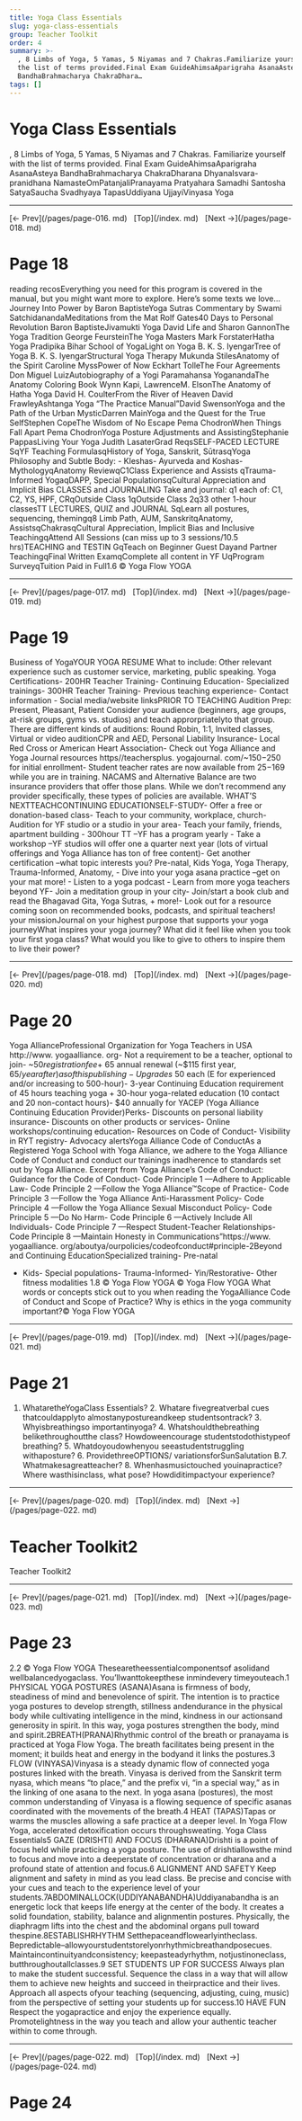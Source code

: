```yaml
---
title: Yoga Class Essentials
slug: yoga-class-essentials
group: Teacher Toolkit
order: 4
summary: >-
  , 8 Limbs of Yoga, 5 Yamas, 5 Niyamas and 7 Chakras.Familiarize yourself with
  the list of terms provided.Final Exam GuideAhimsaAparigraha AsanaAsteya
  BandhaBrahmacharya ChakraDhara…
tags: []
---
```

# Yoga Class Essentials

, 8 Limbs of Yoga, 5 Yamas, 5 Niyamas and 7 Chakras. Familiarize yourself with the list of terms provided. Final Exam GuideAhimsaAparigraha AsanaAsteya BandhaBrahmacharya ChakraDharana DhyanaIsvara-pranidhana NamasteOmPatanjaliPranayama Pratyahara Samadhi Santosha SatyaSaucha Svadhyaya TapasUddiyana UjjayiVinyasa Yoga
- --
[← Prev](/pages/page-016. md) &nbsp; [Top](/index. md) &nbsp; [Next →](/pages/page-018. md)

# Page 18

reading recosEverything you need for this program is covered in the manual, but you might want more to explore. Here’s some texts we love... Journey Into Power by Baron BaptisteYoga Sutras Commentary by Swami SatchidanandaMeditations from the Mat Rolf Gates40 Days to Personal Revolution Baron BaptisteJivamukti Yoga David Life and Sharon GannonThe Yoga Tradition George FeursteinThe Yoga Masters Mark ForstaterHatha Yoga Pradipika Bihar School of YogaLight on Yoga B. K. S. IyengarTree of Yoga B. K. S. IyengarStructural Yoga Therapy Mukunda StilesAnatomy of the Spirit Caroline MyssPower of Now Eckhart TolleThe Four Agreements Don Miguel LuizAutobiography of a Yogi Paramahansa YoganandaThe Anatomy Coloring Book Wynn Kapi, LawrenceM. ElsonThe Anatomy of Hatha Yoga David H. CoulterFrom the River of Heaven David FrawleyAshtanga Yoga “The Practice Manual”David SwensonYoga and the Path of the Urban MysticDarren MainYoga and the Quest for the True SelfStephen CopeThe Wisdom of No Escape Pema ChodronWhen Things Fall Apart Pema ChodronYoga Posture Adjustments and AssistingStephanie PappasLiving Your Yoga Judith LasaterGrad ReqsSELF-PACED LECTURE SqYF Teaching FormulasqHistory of Yoga, Sanskrit, SūtrasqYoga Philosophy and Subtle Body: - Kleshas- Ayurveda and Koshas- MythologyqAnatomy ReviewqC1Class Experience and Assists qTrauma-Informed YogaqDAPP, Special PopulationsqCultural Appreciation and Implicit Bias CLASSES and JOURNALING Take and journal: q1 each of: C1, C2, YS, HPF, CRqOutside Class 1qOutside Class 2q33 other 1-hour classesTT LECTURES, QUIZ and JOURNAL SqLearn all postures, sequencing, themingq8 Limb Path, AUM, SanskritqAnatomy, AssistsqChakrasqCultural Appreciation, Implicit Bias and Inclusive TeachingqAttend All Sessions (can miss up to 3 sessions/10.5 hrs)TEACHING and TESTIN GqTeach on Beginner Guest Dayand Partner TeachingqFinal Written ExamqComplete all content in YF UqProgram SurveyqTuition Paid in Full1.6 © Yoga Flow YOGA
- --
[← Prev](/pages/page-017. md) &nbsp; [Top](/index. md) &nbsp; [Next →](/pages/page-019. md)

# Page 19

Business of YogaYOUR YOGA RESUME What to include: Other relevant experience such as customer service, marketing, public speaking. Yoga Certifications- 200HR Teacher Training- Continuing Education- Specialized trainings- 300HR Teacher Training- Previous teaching experience- Contact information - Social media/website linksPRIOR TO TEACHING Audition Prep: Present, Pleasant, Patient Consider your audience (beginners, age groups, at-risk groups, gyms vs. studios) and teach approrpriatelyto that group. There are different kinds of auditions: Round Robin, 1:1, Invited classes, Virtual or video auditionCPR and AED, Personal Liability Insurance- Local Red Cross or American Heart Association- Check out Yoga Alliance and Yoga Journal resources https//teachersplus. yogajournal. com/~$150-$250 for initial enrollment- Student teacher rates are now available from $25-$169 while you are in training. NACAMS and Alternative Balance are two insurance providers that offer those plans. While we don’t recommend any provider specifically, these types of policies are available. WHAT’S NEXTTEACHCONTINUING EDUCATIONSELF-STUDY- Offer a free or donation-based class- Teach to your community, workplace, church- Audition for YF studio or a studio in your area- Teach your family, friends, apartment building - 300hour TT –YF has a program yearly - Take a workshop –YF studios will offer one a quarter next year (lots of virtual offerings and Yoga Alliance has ton of free content)- Get another certification –what topic interests you? Pre-natal, Kids Yoga, Yoga Therapy, Trauma-Informed, Anatomy, - Dive into your yoga asana practice –get on your mat more! - Listen to a yoga podcast - Learn from more yoga teachers beyond YF- Join a meditation group in your city- Join/start a book club and read the Bhagavad Gita, Yoga Sutras, + more!- Look out for a resource coming soon on recommended books, podcasts, and spiritual teachers! your missionJournal on your highest purpose that supports your yoga journeyWhat inspires your yoga journey?
What did it feel like when you took your first yoga class?
What would you like to give to others to inspire them to live their power?
- --
[← Prev](/pages/page-018. md) &nbsp; [Top](/index. md) &nbsp; [Next →](/pages/page-020. md)

# Page 20

Yoga AllianceProfessional Organization for Yoga Teachers in USA http://www. yogaalliance. org- Not a requirement to be a teacher, optional to join- ~$50 registration fee + ~$65 annual renewal (~$115 first year, $65/year after) as of this publishing- Upgrades ~$50 each (E for experienced and/or increasing to 500-hour)- 3-year Continuing Education requirement of 45 hours teaching yoga + 30-hour yoga-related education (10 contact and 20 non-contact hours)- $40 annually for YACEP (Yoga Alliance Continuing Education Provider)Perks- Discounts on personal liability insurance- Discounts on other products or services- Online workshops/continuing education- Resources on Code of Conduct- Visibility in RYT registry- Advocacy alertsYoga Alliance Code of ConductAs a Registered Yoga School with Yoga Alliance, we adhere to the Yoga Alliance Code of Conduct and conduct our trainings inadherence to standards set out by Yoga Alliance. Excerpt from Yoga Alliance’s Code of Conduct: Guidance for the Code of Conduct- Code Principle 1 —Adhere to Applicable Law- Code Principle 2 —Follow the Yoga Alliance™Scope of Practice- Code Principle 3 —Follow the Yoga Alliance Anti-Harassment Policy- Code Principle 4 —Follow the Yoga Alliance Sexual Misconduct Policy- Code Principle 5 —Do No Harm- Code Principle 6 —Actively Include All Individuals- Code Principle 7 —Respect Student-Teacher Relationships- Code Principle 8 —Maintain Honesty in Communications”https://www. yogaalliance. org/aboutya/ourpolicies/codeofconduct#principle-2Beyond and Continuing EducationSpecialized training- Pre-natal
- Kids- Special populations- Trauma-Informed- Yin/Restorative- Other fitness modalities
1.8 © Yoga Flow YOGA © Yoga Flow YOGA What words or concepts stick out to you when reading the YogaAlliance Code of Conduct and Scope of Practice? Why is ethics in the yoga community important?© Yoga Flow YOGA
- --
[← Prev](/pages/page-019. md) &nbsp; [Top](/index. md) &nbsp; [Next →](/pages/page-021. md)

# Page 21

1. WhataretheYogaClass Essentials? 2. Whatare fivegreatverbal cues thatcouldapplyto almostanypostureandkeep studentsontrack? 3. Whyisbreathingso importantinyoga? 4. Whatshouldthebreathing belikethroughoutthe class? Howdoweencourage studentstodothistypeof breathing? 5. Whatdoyoudowhenyou seeastudentstruggling withaposture? 6. ProvidethreeOPTIONS/ variationsforSunSalutation B.7. Whatmakesagreatteacher? 8. Whenhasmusictouched youinapractice? Where wasthisinclass, what pose? Howdiditimpactyour experience?
- --
[← Prev](/pages/page-020. md) &nbsp; [Top](/index. md) &nbsp; [Next →](/pages/page-022. md)

# Teacher Toolkit2

Teacher Toolkit2
- --
[← Prev](/pages/page-021. md) &nbsp; [Top](/index. md) &nbsp; [Next →](/pages/page-023. md)

# Page 23

2.2 © Yoga Flow YOGA Thesearetheessentialcomponentsof asolidand wellbalancedyogaclass. You’llwanttokeepthese inmindevery timeyouteach.1 PHYSICAL YOGA POSTURES (ASANA)Asana is firmness of body, steadiness of mind and benevolence of spirit. The intention is to practice yoga postures to develop strength, stillness andendurance in the physical body while cultivating intelligence in the mind, kindness in our actionsand generosity in spirit. In this way, yoga postures strengthen the body, mind and spirit.2BREATH(PRANA)Rhythmic control of the breath or pranayama is practiced at Yoga Flow Yoga. The breath facilitates being present in the moment; it builds heat and energy in the bodyand it links the postures.3 FLOW (VINYASA)Vinyasa is a steady dynamic flow of connected yoga postures linked with the breath. Vinyasa is derived from the Sanskrit term nyasa, which means “to place,” and the prefix vi, “in a special way,” as in the linking of one asana to the next. In yoga asana (postures), the most common understanding of Vinyasa is a flowing sequence of specific asanas coordinated with the movements of the breath.4 HEAT (TAPAS)Tapas or warms the muscles allowing a safe practice at a deeper level. In Yoga Flow Yoga, accelerated detoxification occurs throughsweating. Yoga Class Essentials5 GAZE (DRISHTI) AND FOCUS (DHARANA)Drishti is a point of focus held while practicing a yoga posture. The use of drishtiallowsthe mind to focus and move into a deeperstate of concentration or dharana and a profound state of attention and focus.6 ALIGNMENT AND SAFETY Keep alignment and safety in mind as you lead class. Be precise and concise with your cues and teach to the experience level of your students.7ABDOMINALLOCK(UDDIYANABANDHA)Uddiyanabandha is an energetic lock that keeps life energy at the center of the body. It creates a solid foundation, stability, balance and alignmentin postures. Physically, the diaphragm lifts into the chest and the abdominal organs pull toward thespine.8ESTABLISHRHYTHM Setthepaceandflowearlyintheclass. Bepredictable–allowyourstudentstorelyonrhythmicbreathandposecues. Maintaincontinuityandconsistency; keepasteadyrhythm, notjustinoneclass, butthroughoutallclasses.9 SET STUDENTS UP FOR SUCCESS Always plan to make the student successful. Sequence the class in a way that will allow them to achieve new heights and succeed in theirpractice and their lives. Approach all aspects ofyour teaching (sequencing, adjusting, cuing, music) from the perspective of setting your students up for success.10 HAVE FUN Respect the yogapractice and enjoy the experience equally. Promotelightness in the way you teach and allow your authentic teacher within to come through.
- --
[← Prev](/pages/page-022. md) &nbsp; [Top](/index. md) &nbsp; [Next →](/pages/page-024. md)

# Page 24
